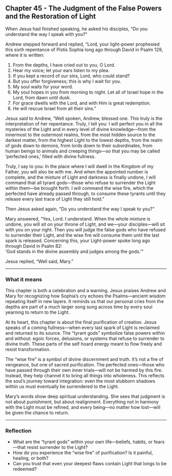 ## Chapter 45 - The Judgment of the False Powers and the Restoration of Light

When Jesus had finished speaking, he asked his disciples, “Do you understand the way I speak with you?”

Andrew stepped forward and replied, “Lord, your light-power prophesied this sixth repentance of Pistis Sophia long ago through David in Psalm 129, where it is written:

1. From the depths, I have cried out to you, O Lord.  
2. Hear my voice; let your ears listen to my plea.  
3. If you kept a record of our sins, Lord, who could stand?  
4. But you offer forgiveness; this is why I wait for you.  
5. My soul waits for your word.  
6. My soul hopes in you from morning to night. Let all of Israel hope in the Lord, from dawn until dusk.  
7. For grace dwells with the Lord, and with Him is great redemption.  
8. He will rescue Israel from all their sins.”

Jesus said to Andrew, “Well spoken, Andrew, blessed one. This truly is the interpretation of her repentance. Truly, I tell you: I will perfect you in all the mysteries of the Light and in every level of divine knowledge—from the innermost to the outermost realms, from the most hidden source to the darkest matter, from the highest Light to the lowest depths, from the realm of gods down to demons, from lords down to their subordinates, from human beings to animals and creeping things—so that you may be called ‘perfected ones,’ filled with divine fullness.

Truly, I say to you: In the place where I will dwell in the Kingdom of my Father, you will also be with me. And when the appointed number is complete, and the mixture of Light and darkness is finally undone, I will command that all tyrant gods—those who refuse to surrender the Light within them—be brought forth. I will command the wise fire, which the perfected have already passed through, to consume these tyrants until they release every last trace of Light they still hold.”

Then Jesus asked again, “Do you understand the way I speak to you?”

Mary answered, “Yes, Lord. I understand. When the whole mixture is undone, you will sit on your throne of Light, and we—your disciples—will sit with you on your right. Then you will judge the false gods who have refused to surrender their Light, and the wise fire will consume them until the last spark is released. Concerning this, your Light-power spoke long ago through David in Psalm 82:  
‘God stands in the divine assembly and judges among the gods.’”

Jesus replied, “Well said, Mary.”

---

### What it means

This chapter is both a celebration and a warning. Jesus praises Andrew and Mary for recognizing how Sophia’s cry echoes the Psalms—ancient wisdom repeating itself in new layers. It reminds us that our personal cries from the depths are part of a much larger song sung across time by every soul yearning to return to the Light.

At its heart, this chapter is about the final purification of creation. Jesus speaks of a coming fullness—when every last spark of Light is reclaimed and returned to its source. The “tyrant gods” symbolize false powers within and without: egoic forces, delusions, or systems that refuse to surrender to divine truth. These parts of the self hoard energy meant to flow freely and resist transformation.

The “wise fire” is a symbol of divine discernment and truth. It’s not a fire of vengeance, but one of sacred purification. The perfected ones—those who have passed through their own inner trials—will not be harmed by this fire. Instead, they help channel it to bring all things into wholeness. This reflects the soul’s journey toward integration: even the most stubborn shadows within us must eventually be surrendered to the Light.

Mary’s words show deep spiritual understanding. She sees that judgment is not about punishment, but about realignment. Everything not in harmony with the Light must be refined, and every being—no matter how lost—will be given the chance to return.

---

### Reflection

* What are the “tyrant gods” within your own life—beliefs, habits, or fears—that resist surrender to the Light?
* How do you experience the “wise fire” of purification? Is it painful, healing, or both?
* Can you trust that even your deepest flaws contain Light that longs to be redeemed?
